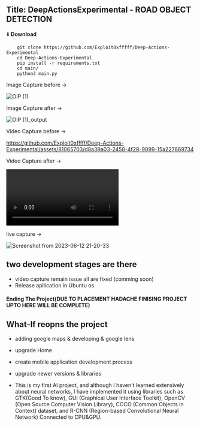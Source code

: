 ## Title: DeepActionsExperimental -  ROAD OBJECT DETECTION 

⬇️ **Download**

```
    git clone https://github.com/Exploit0xfffff/Deep-Actions-Experimental
    cd Deep-Actions-Experimental
    pip install -r requirements.txt
    cd main/
    python3 main.py
```


Image Capture before ->

![OIP (1)](https://github.com/Exploit0xfffff/Deep-Actions-Experimental/assets/81065703/76b033a5-4882-44c7-9924-6a5d2faa7095)


Image Capture after ->

![OIP (1)_output](https://github.com/Exploit0xfffff/Deep-Actions-Experimental/assets/81065703/41375075-2686-4f5a-9ae6-930d2c8d36b9)

Video Capture before ->

https://github.com/Exploit0xfffff/Deep-Actions-Experimental/assets/81065703/d8a39a03-2458-4f28-9099-15a227669734


Video Capture after ->

![video](main/img/output.mp4)

live capture ->

![Screenshot from 2023-06-12 21-20-33](https://github.com/Exploit0xfffff/Deep-Actions-Experimental/assets/81065703/66d208f3-1ce2-4f82-8a2b-19b021f2c57b)

## two development stages are there 
- video capture remain issue all are fixed (comming soon) 
- Release apllication in Ubuntu os 

#### Ending The Project(DUE TO PLACEMENT HADACHE FINISING PROJECT UPTO HERE WILL BE COMPLETE)

## What-If reopns the project
- adding google maps & developing & google lens
- upgrade Home 
- create mobile application development process
- upgrade newer versions & libraries 


- This is my first AI project, and although I haven't learned extensively about neural networks, I have implemented it using libraries such as GTK(Good To know), GUI (Graphical User Interface Toolkit), OpenCV (Open Source Computer Vision Library), COCO (Common Objects in Context) dataset, and R-CNN (Region-based Convolutional Neural Network) Connected to CPU&GPU.
